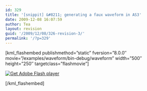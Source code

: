 ```yaml
---
id: 329
title: '[snippit] &#8211; generating a faux waveform in AS3'
date: 2009-12-08 16:07:59
author: Tea
layout: revision
guid: '/2009/12/08/326-revision-3/'
permalink: '/?p=329'
---
```


\[kml\_flashembed publishmethod=”static” fversion=”8.0.0″ movie=”/examples/waveform/bin-debug/waveform” width=”500″ height=”250″ targetclass=”flashmovie”\]

[![Get Adobe Flash player](http://www.adobe.com/images/shared/download_buttons/get_flash_player.gif)](http://adobe.com/go/getflashplayer)

\[/kml\_flashembed\]